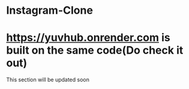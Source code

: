 # Instagram-Clone
# https://yuvhub.onrender.com is built on the same code(Do check it out)	<br> 
This section will be updated soon

